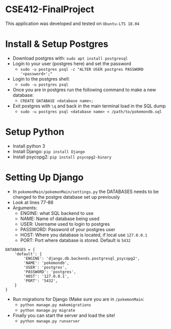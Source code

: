 # CSE412-FinalProject
This application was developed and tested on ```Ubuntu-LTS 18.04```
# Install & Setup Postgres
* Download postgres with: ```sudo apt install postgresql```
* Login to your user (postgres here) and set the password
  * ```sudo -u postgres psql -c "ALTER USER postgres PASSWORD '<password>';"```
* Login to the postgres shell:
  * ```sudo -u postgres psql```
* Once you are in postgres run the following command to make a new database:
  * ```CREATE DATABASE <database name>;```
* Exit postgres with ```\q``` and back in the main terminal load in the SQL dump
  * ```sudo -u postgres psql <database name> < /path/to/pokemondb.sql```

# Setup Python
* Install python 3
* Install Django: ```pip install Django```
* Install psycopg2: ```pip install psycopg2-binary```

# Setting Up Django
* In ```pokemonMain/pokemonMain/settings.py``` the DATABASES needs to be changed to the postgre database set up previously
* Look at lines 77-86
* Arguments:
  * ENGINE: what SQL backend to use
  * NAME: Name of database being used
  * USER: Username used to login to postgres
  * PASSWORD: Password of your postgres user
  * HOST: Where you database is located, if local use ```127.0.0.1```
  * PORT: Port where database is stored. Default is ```5432```

```
DATABASES = {
    'default': {
        'ENGINE': 'django.db.backends.postgresql_psycopg2',
        'NAME': 'pokemondb', 
        'USER': 'postgres', 
        'PASSWORD': 'postgres',
        'HOST': '127.0.0.1', 
        'PORT': '5432',
    }
}
```
* Run migrations for Django (Make sure you are in ```/pokemonMain```:
  * ```python manage.py makemigrations```
  * ```python manage.py migrate```
* Finally you can start the server and load the site!
  * ```python manage.py runserver```
